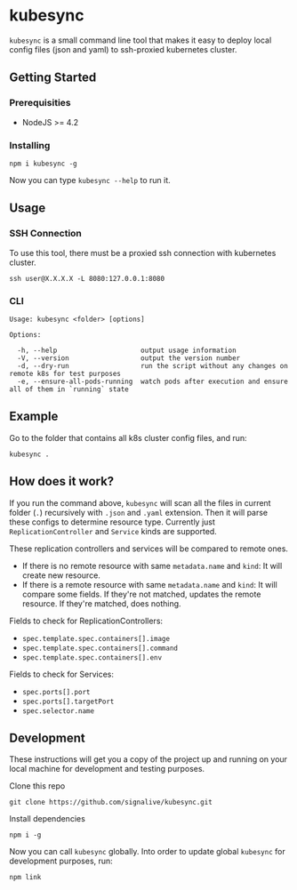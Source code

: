 # kubesync

`kubesync` is a small command line tool that makes it easy to deploy local config files (json and yaml) to ssh-proxied kubernetes cluster.

## Getting Started

### Prerequisities

- NodeJS >= 4.2

### Installing
```
npm i kubesync -g
```
Now you can type `kubesync --help` to run it.

## Usage

### SSH Connection

To use this tool, there must be a proxied ssh connection with kubernetes cluster.
```
ssh user@X.X.X.X -L 8080:127.0.0.1:8080
```

### CLI
```
Usage: kubesync <folder> [options]

Options:

  -h, --help                     output usage information
  -V, --version                  output the version number
  -d, --dry-run                  run the script without any changes on remote k8s for test purposes
  -e, --ensure-all-pods-running  watch pods after execution and ensure all of them in `running` state
```

## Example
Go to the folder that contains all k8s cluster config files, and run:
```
kubesync .
```

## How does it work?

If you run the command above, `kubesync` will scan all the files in current folder  (`.`) recursively with `.json` and `.yaml` extension. Then it will parse these configs to determine resource type. Currently just `ReplicationController` and `Service` kinds are supported.

These replication controllers and services will be compared to remote ones.

- If there is no remote resource with same `metadata.name` and `kind`: It will create new resource.
- If there is a remote resource with same `metadata.name` and `kind`: It will compare some fields. If they're not matched, updates the remote resource. If they're matched, does nothing.

Fields to check for ReplicationControllers:
- `spec.template.spec.containers[].image`
- `spec.template.spec.containers[].command`
- `spec.template.spec.containers[].env`

Fields to check for Services:
- `spec.ports[].port`
- `spec.ports[].targetPort`
- `spec.selector.name`

## Development

These instructions will get you a copy of the project up and running on your local machine for development and testing purposes.

Clone this repo

```
git clone https://github.com/signalive/kubesync.git
```

Install dependencies

```
npm i -g
```

Now you can call `kubesync` globally. Into order to update global `kubesync` for development purposes, run:

```
npm link
```

